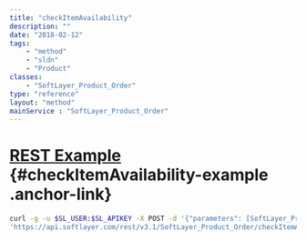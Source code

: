 ```yaml
---
title: "checkItemAvailability"
description: ""
date: "2018-02-12"
tags:
    - "method"
    - "sldn"
    - "Product"
classes:
    - "SoftLayer_Product_Order"
type: "reference"
layout: "method"
mainService : "SoftLayer_Product_Order"
---
```


# [REST Example](#checkItemAvailability-example) <a href="/article/rest/"><i class="fas fa-question"></i></a> {#checkItemAvailability-example .anchor-link} 
```bash
curl -g -u $SL_USER:$SL_APIKEY -X POST -d '{"parameters": [SoftLayer_Product_Item_Price, int, string]}' \
'https://api.softlayer.com/rest/v3.1/SoftLayer_Product_Order/checkItemAvailability'
```
